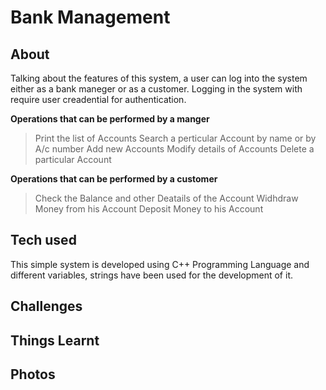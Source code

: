 # Bank Management

## About

Talking about the features of this system, a user can log into the system either as a bank maneger or as a customer. Logging in the system with require user creadential for authentication.

**Operations that can be performed by a manger**
> Print the list of Accounts
> Search a perticular Account by name or by A/c number 
> Add new Accounts
> Modify details of Accounts
> Delete a particular Account

**Operations that can be performed by a customer**
> Check the Balance and other Deatails of the Account
> Widhdraw Money from his Account
> Deposit Money to his Account


## Tech used

This simple system is developed using C++ Programming Language and different variables, strings have been used for the development of it.

## Challenges

## Things Learnt

## Photos

